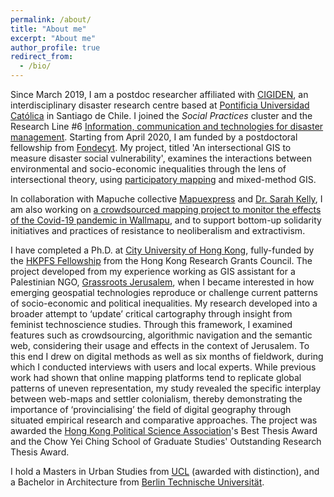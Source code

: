 ```yaml
---
permalink: /about/
title: "About me"
excerpt: "About me"
author_profile: true
redirect_from: 
  - /bio/
---
```


Since March 2019, I am a postdoc researcher affiliated with [CIGIDEN](http://www.cigiden.cl/en/home/), an interdisciplinary disaster research centre based at [Pontificia Universidad Católica](https://www.uc.cl/) in Santiago de Chile.  I joined the *Social Practices* cluster and the Research Line #6 [Information, communication and technologies for disaster management](https://www.cigiden.cl/en/l6-communication-and-emerging-technologies-for-disaster-risk-reduction/). Starting from April 2020, I am funded by a postdoctoral fellowship from [Fondecyt](https://www.conicyt.cl/fondecyt/). My project, titled 'An intersectional GIS to measure disaster social vulnerability', examines the interactions between environmental and socio-economic inequalities through the lens of intersectional theory, using [participatory mapping](https://www.youtube.com/watch?v=rgTzUPkVNBQ&feature=youtu.be) and mixed-method GIS.  

In collaboration with Mapuche collective [Mapuexpress](https://www.mapuexpress.org/) and [Dr. Sarah Kelly](https://www.cigiden.cl/sarah-kelly/), I am also working on [a crowdsourced mapping project to monitor the effects of the Covid-19 pandemic in Wallmapu](https://www.mapuexpress.org/coronavirus/), and to support bottom-up solidarity initiatives and practices of resistance to neoliberalism and extractivism. 

I have completed a Ph.D. at [City University of Hong Kong](https://www.cityu.edu.hk/), fully-funded by the [HKPFS Fellowship](https://cerg1.ugc.edu.hk/hkpfs/index.html) from the Hong Kong Research Grants Council. 
The project developed from my experience working as GIS assistant for a Palestinian NGO, [Grassroots Jerusalem](https://www.grassrootsalquds.net), when I became interested in how emerging geospatial technologies reproduce or challenge current patterns of socio-economic and political inequalities. My research developed into a broader attempt to ‘update’ critical cartography through insight from feminist technoscience studies. Through this framework, I examined features such as crowdsourcing, algorithmic navigation and the semantic web, considering their usage and effects in the context of Jerusalem. To this end I drew on digital methods as well as six months of fieldwork, during which I conducted interviews with users and local experts. While previous work had shown that online mapping platforms tend to replicate global patterns of uneven representation, my study revealed the specific interplay between web-maps and settler colonialism, thereby demonstrating the importance of ‘provincialising’ the field of digital geography through situated empirical research and comparative approaches. The project was awarded the [Hong Kong Political Science Association](https://hkpsa.wordpress.com/)'s Best Thesis Award and the Chow Yei Ching School of Graduate Studies' Outstanding Research Thesis Award. 

I hold a Masters in Urban Studies from [UCL](https://www.ucl.ac.uk/) (awarded with distinction), and a Bachelor in Architecture from [Berlin Technische Universität](https://www.tu-berlin.de). 
